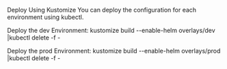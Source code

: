 Deploy Using Kustomize
You can deploy the configuration for each environment using kubectl.

Deploy the dev Environment:
kustomize build --enable-helm overlays/dev |kubectl delete -f -


Deploy the prod Environment:
kustomize build --enable-helm overlays/prod |kubectl delete -f -